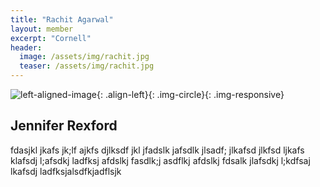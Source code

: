 ```yaml
---
title: "Rachit Agarwal"
layout: member
excerpt: "Cornell"
header:
  image: /assets/img/rachit.jpg
  teaser: /assets/img/rachit.jpg
---
```



![left-aligned-image](../../assets/img/rachit.jpg){: .align-left}{: .img-circle}{: .img-responsive} 
## Jennifer Rexford

fdasjkl jkafs jk;lf ajkfs djlksdf jkl jfadslk jafsdlk jlsadf; jlkafsd jlkfsd ljkafs klafsdj l;afsdkj ladfksj afdslkj fasdlk;j asdflkj afdslkj fdsalk jlafsdkj l;kdfsaj lkafsdj ladfksjalsdfkjadflsjk
